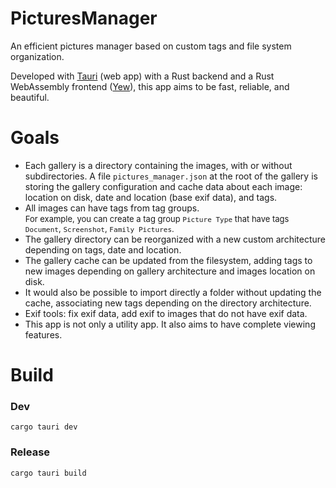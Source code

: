 # PicturesManager

An efficient pictures manager based on custom tags and file system organization.

Developed with [Tauri](https://tauri.app) (web app) with a Rust backend and a Rust WebAssembly frontend ([Yew](https://yew.rs)), this app aims to be fast, reliable, and beautiful.

# Goals

- Each gallery is a directory containing the images, with or without subdirectories. A file ``pictures_manager.json`` at the root of the gallery is storing the gallery configuration and cache data about each image: location on disk, date and location (base exif data), and tags.
- All images can have tags from tag groups.<br>
 <font size="-1">For example, you can create a tag group ``Picture Type`` that have tags ``Document``, ``Screenshot``, ``Family Pictures``.</font>
- The gallery directory can be reorganized with a new custom architecture depending on tags, date and location.
- The gallery cache can be updated from the filesystem, adding tags to new images depending on gallery architecture and images location on disk.
- It would also be possible to import directly a folder without updating the cache, associating new tags depending on the directory architecture.
- Exif tools: fix exif data, add exif to images that do not have exif data.
- This app is not only a utility app. It also aims to have complete viewing features.

# Build

### Dev
``cargo tauri dev``

### Release
``cargo tauri build``
